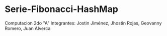 # Serie-Fibonacci-HashMap
  Computacion 2do "A"
  Integrantes: Jostin Jiménez,
               Jhostin Rojas,
               Geovanny Romero,
               Juan Alverca

